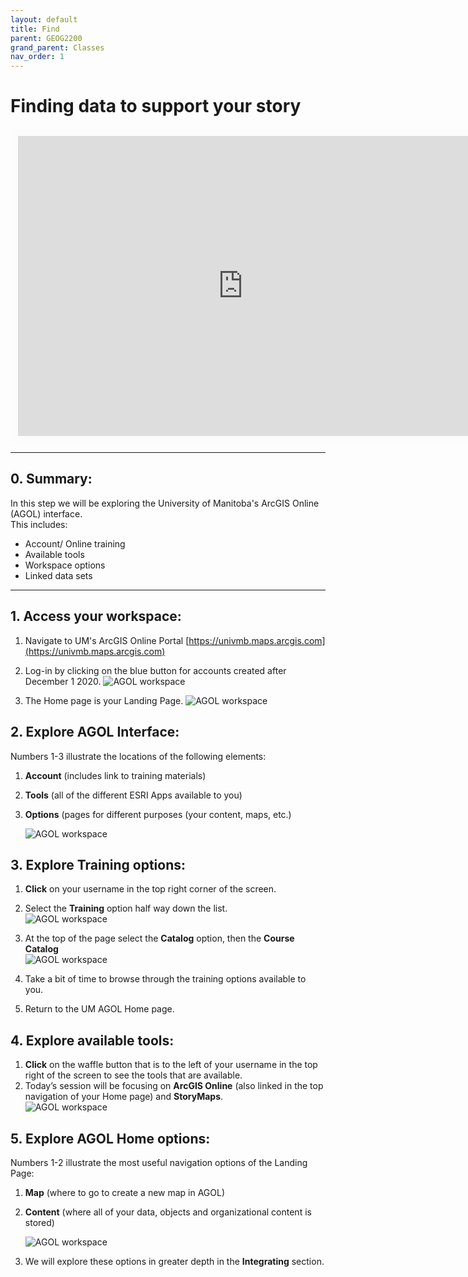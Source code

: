```yaml
---
layout: default
title: Find
parent: GEOG2200
grand_parent: Classes
nav_order: 1
---
```


# Finding data to support your story  

<iframe width="720" height="480" frameborder="0" marginheight="0" marginwidth="0" style="border:12px solid  #fcfcfc" src="https://meginwinnipeg.github.io/slides/RVfinding.html"></iframe>

---
## 0. **Summary**:  
In this step we will be exploring the University of Manitoba's ArcGIS Online (AGOL) interface.  
This includes:  
- Account/ Online training  
- Available tools 
- Workspace options 
- Linked data sets   

---

## 1. **Access** your workspace:  
1. Navigate to UM's ArcGIS Online Portal [https://univmb.maps.arcgis.com](https://univmb.maps.arcgis.com)  
2. Log-in by clicking on the blue button for accounts created after December 1 2020.
![AGOL workspace](img/find/step1a.PNG)<br>
 

2. The Home page is your Landing Page.
![AGOL workspace](img/find/step1b.PNG)<br>
 

## 2. **Explore** AGOL Interface:  
Numbers 1-3 illustrate the locations of the following elements:  

1. **Account** (includes link to training materials)  
2. **Tools** (all of the different ESRI Apps available to you)  
3. **Options** (pages for different purposes (your content, maps, etc.)  

	![AGOL workspace](img/find/step2.PNG)<br>  


## 3. **Explore** Training options:  

1. **Click** on your username in the top right corner of the screen.  
2. Select the **Training** option half way down the list.  
![AGOL workspace](img/find/step3a.PNG)<br>  
   

3. At the top of the page select the **Catalog** option, then the **Course Catalog**  
![AGOL workspace](img/find/step3b.PNG)<br>  
 
4. Take a bit of time to browse through the training options available to you.  
5. Return to the UM AGOL Home page.  


## 4. **Explore** available tools:  

1. **Click** on the waffle button that is to the left of your username in the top right of the screen to see the tools that are available.  
2. Today’s session will be focusing on **ArcGIS Online** (also linked in the top navigation of your Home page)  and **StoryMaps**.  
![AGOL workspace](img/find/step4a.PNG)<br>  


## 5. **Explore** AGOL Home options:  
Numbers 1-2 illustrate the most useful navigation options of the Landing Page:  

1. **Map** (where to go to create a new map in AGOL)  
2. **Content** (where all of your data, objects and organizational content is stored)  

	![AGOL workspace](img/find/step5.PNG)<br>  

	 
3. We will explore these options in greater depth in the **Integrating** section.

<br>
